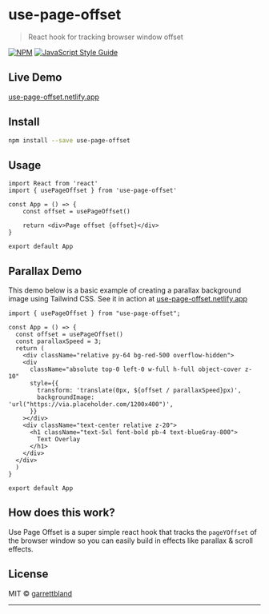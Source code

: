 # use-page-offset

> React hook for tracking browser window offset

[![NPM](https://img.shields.io/npm/v/use-page-offset.svg)](https://www.npmjs.com/package/use-page-offset) [![JavaScript Style Guide](https://img.shields.io/badge/code_style-standard-brightgreen.svg)](https://standardjs.com)

## Live Demo

[use-page-offset.netlify.app](https://use-page-offset.netlify.app)

## Install

```bash
npm install --save use-page-offset
```

## Usage

```tsx
import React from 'react'
import { usePageOffset } from 'use-page-offset'

const App = () => {
    const offset = usePageOffset()

    return <div>Page offset {offset}</div>
}

export default App
```

## Parallax Demo

This demo below is a basic example of creating a parallax background image using Tailwind CSS. See it in action at [use-page-offset.netlify.app](https://use-page-offset.netlify.app)

```
import { usePageOffset } from "use-page-offset";

const App = () => {
  const offset = usePageOffset()
  const parallaxSpeed = 3;
  return (
    <div className="relative py-64 bg-red-500 overflow-hidden">
    <div
      className="absolute top-0 left-0 w-full h-full object-cover z-10"
      style={{
        transform: 'translate(0px, ${offset / parallaxSpeed}px)',
        backgroundImage: 'url("https://via.placeholder.com/1200x400")',
      }}
    ></div>
    <div className="text-center relative z-20">
      <h1 className="text-5xl font-bold pb-4 text-blueGray-800">
        Text Overlay
      </h1>
    </div>
  </div>
  )
}

export default App
```

## How does this work?

Use Page Offset is a super simple react hook that tracks the `pageYOffset` of the browser window so you can easily build in effects like parallax & scroll effects.

## License

MIT © [garrettbland](https://github.com/garrettbland)

---
